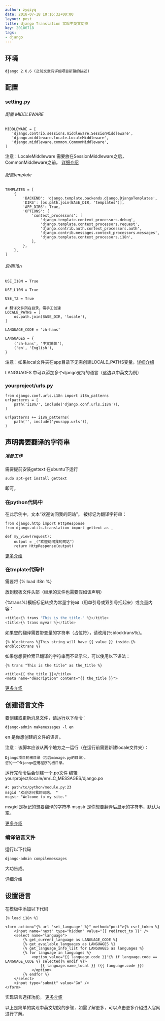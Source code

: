 ```yaml
---
author: zyqzyq
date: 2018-07-18 10:16:32+00:00
layout: post
title: django Translation 实现中英文切换
key: 20180718
tags:
- django
---
```


## 环境
    django 2.0.6 (之前文章有详细项目新建的描述)

## 配置

### setting.py

###### 配置 MIDDLEWARE
    
```
MIDDLEWARE = [
   'django.contrib.sessions.middleware.SessionMiddleware',
   'django.middleware.locale.LocaleMiddleware',
   'django.middleware.common.CommonMiddleware',
]
```

注意：LocaleMiddleware 需要放在SessionMiddleware之后，CommonMiddleware之前。
[详细介绍](https://docs.djangoproject.com/zh-hans/2.0/topics/i18n/translation/#how-django-discovers-language-preference)
###### 配置template

```
TEMPLATES = [
    {
        'BACKEND': 'django.template.backends.django.DjangoTemplates',
        'DIRS': [os.path.join(BASE_DIR, 'templates')],
        'APP_DIRS': True,
        'OPTIONS': {
            'context_processors': [
                'django.template.context_processors.debug',
                'django.template.context_processors.request',
                'django.contrib.auth.context_processors.auth',
                'django.contrib.messages.context_processors.messages',
                'django.template.context_processors.i18n',
            ],
        },
    },
]
```

###### 启用i18n


```
USE_I18N = True

USE_L10N = True

USE_TZ = True

# 翻译文件所在目录，需手工创建
LOCALE_PATHS = [
    os.path.join(BASE_DIR, 'locale'),
]

LANGUAGE_CODE = 'zh-hans'

LANGUAGES = {
    ('zh-hans', '中文简体'),
    ('en', 'English'),
}
```
注意：如果local文件夹在app目录下无需创建LOCALE_PATHS变量。[详细介绍](https://docs.djangoproject.com/zh-hans/2.0/topics/i18n/translation/#how-django-discovers-translations)

LANGUAGES 中可以添加多个django支持的语言（这边以中英文为例）

### yourproject/urls.py

```
from django.conf.urls.i18n import i18n_patterns
urlpatterns = [
    path('i18n/', include('django.conf.urls.i18n')),
]

urlpatterns += i18n_patterns(
    path('', include('yourapp.urls')),
)
```



## 声明需要翻译的字符串

##### 准备工作
需要提前安装gettext 
在ubuntu下运行

```
sudo apt-get install gettext
```
即可。

### 在python代码中

在此示例中，文本“欢迎访问我的网站”。 被标记为翻译字符串：
```
from django.http import HttpResponse
from django.utils.translation import gettext as _

def my_view(request):
    output = _("欢迎访问我的网站")
    return HttpResponse(output)
```

[更多介绍](https://docs.djangoproject.com/zh-hans/2.0/topics/i18n/translation/#internationalization-in-python-code)

### 在tmplate代码中

需要将 <html>
{% load i18n %}
</html>
放到模板文件头部（继承的文件也需要假如该声明）

{%trans%}模板标记转换为常量字符串（用单引号或双引号括起来）或变量内容：





```python
<title>{% trans "This is the title." %}</title>
<title>{% trans myvar %}</title>
```

如果您的翻译需要带变量的字符串（占位符），请改用{％blocktrans％}。

```
{% blocktrans %}This string will have {{ value }} inside.{% endblocktrans %}
```
如果您想要检索已翻译的字符串而不显示它，可以使用以下语法：

```
{% trans "This is the title" as the_title %}

<title>{{ the_title }}</title>
<meta name="description" content="{{ the_title }}">
```

[更多介绍](https://docs.djangoproject.com/zh-hans/2.0/topics/i18n/translation/#internationalization-in-template-code)

## 创建语言文件

要创建或更新消息文件，请运行以下命令：

```
django-admin makemessages -l en

```
en 是你想创建的文件的语言。

注意：该脚本应该从两个地方之一运行（在运行前需要新建locale文件夹）：

    Django项目的根目录（包含manage.py的目录）。
    您的一个Django应用程序的根目录。
    
运行完命令后会创建一个.po文件
编辑 yourproject/locale/en/LC_MESSAGES/django.po

```
#: path/to/python/module.py:23
msgid "欢迎访问我的网站。 "
msgstr "Welcome to my site."
```
msgid 是标记的想要翻译的字符串
msgstr 是你想要翻译后显示的字符串，默认为空。

[更多介绍](https://docs.djangoproject.com/zh-hans/2.0/topics/i18n/translation/#localization-how-to-create-language-files)

### 编译语言文件

运行以下代码

```
django-admin compilemessages
```
大功告成。

[详细介绍](https://docs.djangoproject.com/zh-hans/2.0/topics/i18n/translation/#compiling-message-files)

## 设置语言

在模板中添加以下代码

```
{% load i18n %}

<form action="{% url 'set_language' %}" method="post">{% csrf_token %}
    <input name="next" type="hidden" value="{{ redirect_to }}" />
    <select name="language">
        {% get_current_language as LANGUAGE_CODE %}
        {% get_available_languages as LANGUAGES %}
        {% get_language_info_list for LANGUAGES as languages %}
        {% for language in languages %}
            <option value="{{ language.code }}"{% if language.code == LANGUAGE_CODE %} selected{% endif %}>
                {{ language.name_local }} ({{ language.code }})
            </option>
        {% endfor %}
    </select>
    <input type="submit" value="Go" />
</form>
```
实现语言选择功能。
[更多介绍](https://docs.djangoproject.com/zh-hans/2.0/topics/i18n/translation/#the-set-language-redirect-view)



以上是简单的实现中英文切换的步骤，如需了解更多，可以点击更多介绍进入官网进行了解。


